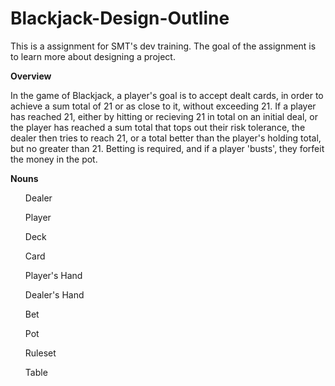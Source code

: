 # Blackjack-Design-Outline
This is a assignment for SMT's dev training. The goal of the assignment is to learn more about designing a project. 

**Overview**
<p> In the game of Blackjack, a player's goal is to accept dealt cards, in order to achieve a sum total of 21 or as close to it, without exceeding 21. If a player has reached 21, either by hitting or recieving 21 in total on an initial deal, or the player has reached a sum total that tops out their risk tolerance, the dealer then tries to reach 21, or a total better than the player's holding total, but no greater than 21. Betting is required, and if a player 'busts', they forfeit the money in the pot.</p>

**Nouns**
<ul>Dealer</ul>
<ul>Player</ul>
<ul>Deck</ul>
<ul>Card</ul>
<ul>Player's Hand</ul>
<ul>Dealer's Hand</ul>
<ul>Bet</ul>
<ul>Pot</ul>
<ul>Ruleset</ul>
<ul>Table</ul>
